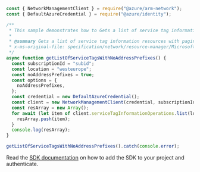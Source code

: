 ```javascript
const { NetworkManagementClient } = require("@azure/arm-network");
const { DefaultAzureCredential } = require("@azure/identity");

/**
 * This sample demonstrates how to Gets a list of service tag information resources with pagination.
 *
 * @summary Gets a list of service tag information resources with pagination.
 * x-ms-original-file: specification/network/resource-manager/Microsoft.Network/stable/2021-08-01/examples/ServiceTagInformationListResultWithNoAddressPrefixes.json
 */
async function getListOfServiceTagsWithNoAddressPrefixes() {
  const subscriptionId = "subid";
  const location = "westeurope";
  const noAddressPrefixes = true;
  const options = {
    noAddressPrefixes,
  };
  const credential = new DefaultAzureCredential();
  const client = new NetworkManagementClient(credential, subscriptionId);
  const resArray = new Array();
  for await (let item of client.serviceTagInformationOperations.list(location, options)) {
    resArray.push(item);
  }
  console.log(resArray);
}

getListOfServiceTagsWithNoAddressPrefixes().catch(console.error);
```

Read the [SDK documentation](https://github.com/Azure/azure-sdk-for-js/blob/%40azure%2Farm-network_28.0.0/sdk/network/arm-network/README.md) on how to add the SDK to your project and authenticate.
